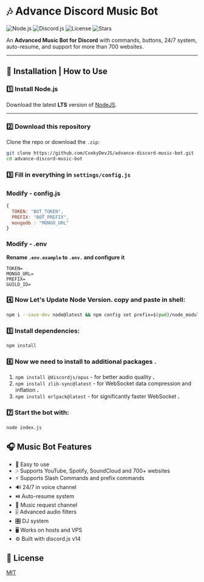# 🎶 Advance Discord Music Bot

![Node.js](https://img.shields.io/badge/Node.js-LTS-green?logo=node.js)
![Discord.js](https://img.shields.io/badge/discord.js-v14-blue?logo=discord)
![License](https://img.shields.io/badge/License-MIT-yellow?logo=open-source-initiative)
![Stars](https://img.shields.io/github/stars/CookyDevJS/advance-discord-music-bot?style=social)

An **Advanced Music Bot for Discord** with commands, buttons, 24/7 system, auto-resume, and support for more than 700 websites.

---

## 🚀 Installation | How to Use

### 1️⃣ Install Node.js
Download the latest **LTS** version of [NodeJS](https://nodejs.org/en/).

---

### 2️⃣ Download this repository
Clone the repo or download the `.zip`:
```bash
git clone https://github.com/CookyDevJS/advance-discord-music-bot.git
cd advance-discord-music-bot
```

### 3️⃣ Fill in everything in **`settings/config.js`**

### Modify - **config.js**

```javascript
{
  TOKEN: "BOT_TOKEN",
  PREFIX: "BOT_PREFIX",
  mongodb : "MONGO_URL"
}
```

### Modify - **.env**

**Rename `.env.example` to `.env.` and configure it**

```env
TOKEN=
MONGO_URL=
PREFIX=
GUILD_ID=
```

### 4️⃣ Now Let's Update Node Version. copy and paste in shell:
```bash
npm i --save-dev node@latest && npm config set prefix=$(pwd)/node_modules/node && export PATH=$(pwd)/node_modules/node/bin:$PATH
```

### 5️⃣ Install dependencies:

```bash
npm install
```


### 6️⃣ Now we need to install to additional packages **.** <br/>

1.  `npm install @discordjs/opus` - for better audio quality **.** <br/>
2.  `npm install zlib-sync@latest` - for WebSocket data compression and inflation **.** <br/>
3.  `npm install erlpack@latest` - for significantly faster WebSocket **.** <br/>

### 7️⃣ Start the bot with:
```
node index.js
```

## 🎧 Music Bot Features

- 🎵 Easy to use
- 🎶 Supports YouTube, Spotify, SoundCloud and 700+ websites
- ⚡ Supports Slash Commands and prefix commands
- 🔊 24/7 in voice channel
- ⏯️ Auto-resume system
- 📌 Music request channel
- 🎚️ Advanced audio filters
- 🎛️ DJ system
- 🖥️ Works on hosts and VPS
- ⚙️ Built with discord.js v14


## 📜 License

[MIT](https://choosealicense.com/licenses/mit/)
